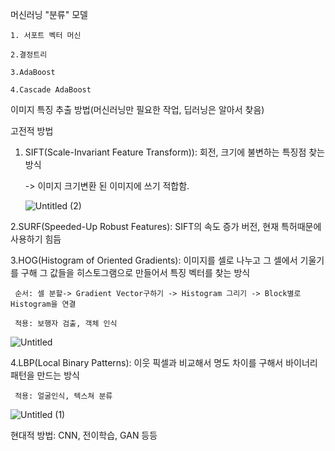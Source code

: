 머신러닝 "분류" 모델

    1. 서포트 벡터 머신

    2.결정트리

    3.AdaBoost

    4.Cascade AdaBoost

이미지 특징 추출 방법(머신러닝만 필요한 작업, 딥러닝은 알아서 찾음)

고전적 방법

1. SIFT(Scale-Invariant Feature Transform)): 회전, 크기에 불변하는 특징점 찾는 방식

     -> 이미지 크기변환 된 이미지에 쓰기 적합함.
    
    ![Untitled (2)](https://github.com/Copy-Fox/Study/assets/154932134/6121fa5c-cc6b-4268-95d5-3cea3a91e99f)

 2.SURF(Speeded-Up Robust Features): SIFT의 속도 증가 버전, 현재 특허때문에 사용하기 힘듬

 3.HOG(Histogram of Oriented Gradients): 이미지를 셀로 나누고 그 셀에서 기울기를 구해 그 값들을 히스토그램으로 만들어서 특징 벡터를 찾는 방식
 
     순서: 셀 분할-> Gradient Vector구하기 -> Histogram 그리기 -> Block별로 Histogram을 연결

     적용: 보행자 검출, 객체 인식
 
   ![Untitled](https://github.com/Copy-Fox/Study/assets/154932134/daea4821-7aee-4468-a070-935c266a611c)

 4.LBP(Local Binary Patterns): 이웃 픽셀과 비교해서 명도 차이를 구해서 바이너리 패턴을 만드는 방식

     적용: 얼굴인식, 텍스쳐 분류

   ![Untitled (1)](https://github.com/Copy-Fox/Study/assets/154932134/9e049b8d-0e4c-4049-b160-6b83ca52bbe0)


현대적 방법: CNN, 전이학습, GAN 등등
